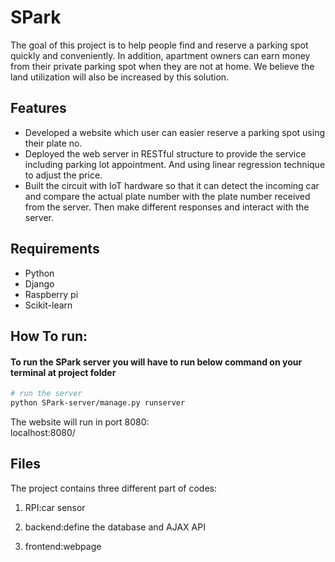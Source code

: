 # SPark

The goal of this project is to help people find and reserve a parking spot quickly and conveniently. In addition, apartment owners can earn money from their private parking spot when they are not at home. We believe the land utilization will also be increased by this solution.

## Features
* Developed a website which user can easier reserve a parking spot using their plate no.
* Deployed the web server in RESTful structure to provide the service including parking lot appointment. And using linear regression technique to adjust the price.
* Built the circuit with IoT hardware so that it can detect the incoming car and compare the actual plate number with the plate number received from the server. Then make different responses and interact with the server.

## Requirements
* Python
* Django
* Raspberry pi
* Scikit-learn

## How To run:

#### To run the SPark server you will have to run below command on your terminal at project folder
``` bash 
# run the server
python SPark-server/manage.py runserver
``` 
The website will run in port 8080: <br/>
 localhost:8080/

## Files
The project contains three different part of codes:

1. RPI:car sensor

2. backend:define the database and AJAX API

3. frontend:webpage
